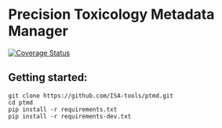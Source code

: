 # Precision Toxicology Metadata Manager
[![Coverage Status](https://coveralls.io/repos/github/ISA-tools/PTMD/badge.svg?branch=main)](https://coveralls.io/github/ISA-tools/PTMD?branch=main)

## Getting started:
```shell
git clone https://github.com/ISA-tools/ptmd.git
cd ptmd
pip install -r requirements.txt
pip install -r requirements-dev.txt
```